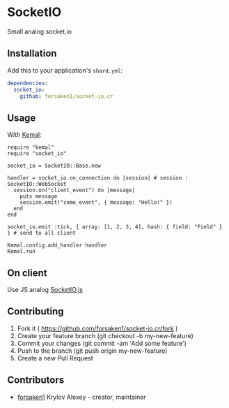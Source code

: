 # SocketIO

Small analog socket.io

## Installation


Add this to your application's `shard.yml`:

```yaml
dependencies:
  socket_io:
    github: forsaken1/socket-io.cr
```


## Usage

With [Kemal](http://kemalcr.com):

```crystal
require "kemal"
require "socket_io"

socket_io = SocketIO::Base.new

handler = socket_io.on_connection do |session| # session : SocketIO::WebSocket
  session.on("client_event") do |message|
    puts message
    session.emit("some_event", { message: "Hello!" })
  end
end

socket_io.emit :tick, { array: [1, 2, 3, 4], hash: { field: "Field" } } # send to all client

Kemal.config.add_handler handler
Kemal.run
```


## On client

Use JS analog [SocketIO.js](https://gist.github.com/forsaken1/6223ed86422c0996634b)


## Contributing

1. Fork it ( https://github.com/forsaken1/socket-io.cr/fork )
2. Create your feature branch (git checkout -b my-new-feature)
3. Commit your changes (git commit -am 'Add some feature')
4. Push to the branch (git push origin my-new-feature)
5. Create a new Pull Request

## Contributors

- [forsaken1](https://github.com/forsaken1) Krylov Alexey - creator, maintainer
